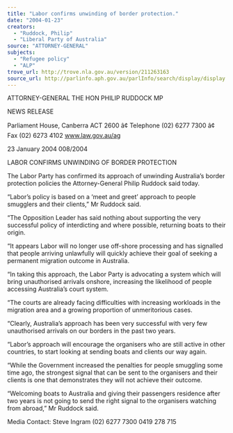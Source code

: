 ```yaml
---
title: "Labor confirms unwinding of border protection."
date: "2004-01-23"
creators:
  - "Ruddock, Philip"
  - "Liberal Party of Australia"
source: "ATTORNEY-GENERAL"
subjects:
  - "Refugee policy"
  - "ALP"
trove_url: http://trove.nla.gov.au/version/211263163
source_url: http://parlinfo.aph.gov.au/parlInfo/search/display/display.w3p;query=Id%3A%22media/pressrel/56GB6%22
---
```


 

 

 

 ATTORNEY-GENERAL   THE HON PHILIP RUDDOCK MP 

 

 NEWS RELEASE   

 Parliament House, Canberra  ACT  2600 â¢ Telephone (02) 6277 7300 â¢ Fax (02) 6273 4102  www.law.gov.au/ag 

 23 January 2004 008/2004 

 

 LABOR CONFIRMS UNWINDING OF BORDER PROTECTION 

 The Labor Party has confirmed its approach of unwinding Australia’s border  protection policies the Attorney-General Philip Ruddock said today. 

 “Labor’s policy is based on a ‘meet and greet’ approach to people smugglers and  their clients,” Mr Ruddock said. 

 “The Opposition Leader has said nothing about supporting the very successful  policy of interdicting and where possible, returning boats to their origin. 

 “It appears Labor will no longer use off-shore processing and has signalled that  people arriving unlawfully will quickly achieve their goal of seeking a permanent  migration outcome in Australia. 

 “In taking this approach, the Labor Party is advocating a system which will bring  unauthorised arrivals onshore, increasing the likelihood of people accessing  Australia’s court system. 

 “The courts are already facing difficulties with increasing workloads in the migration  area and a growing proportion of unmeritorious cases. 

 “Clearly, Australia’s approach has been very successful with very few unauthorised  arrivals on our borders in the past two years. 

 “Labor’s approach will encourage the organisers who are still active in other  countries, to start looking at sending boats and clients our way again. 

 “While the Government increased the penalties for people smuggling some time ago,  the strongest signal that can be sent to the organisers and their clients is one that  demonstrates they will not achieve their outcome. 

 “Welcoming boats to Australia and giving their passengers residence after two years  is not going to send the right signal to the organisers watching from abroad,” Mr  Ruddock said. 

 Media Contact: Steve Ingram (02) 6277 7300 0419 278 715 

